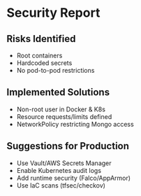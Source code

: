 # Security Report

## Risks Identified
- Root containers
- Hardcoded secrets
- No pod-to-pod restrictions

## Implemented Solutions
- Non-root user in Docker & K8s
- Resource requests/limits defined
- NetworkPolicy restricting Mongo access

## Suggestions for Production
- Use Vault/AWS Secrets Manager
- Enable Kubernetes audit logs
- Add runtime security (Falco/AppArmor)
- Use IaC scans (tfsec/checkov)
